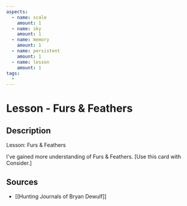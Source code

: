 ```yaml
---
aspects: 
  - name: scale
    amount: 1
  - name: sky
    amount: 1
  - name: memory
    amount: 1
  - name: persistent
    amount: 1
  - name: lesson
    amount: 1
tags:
  - 
---
```


# Lesson - Furs & Feathers

## Description
Lesson: Furs & Feathers

I've gained more understanding of Furs & Feathers. [Use this card with Consider.]
## Sources
- [[Hunting Journals of Bryan Dewulf]]